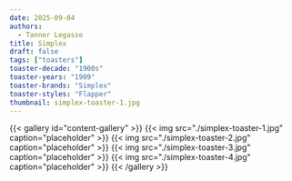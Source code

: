 ```yaml
---
date: 2025-09-04
authors:
  - Tanner Legasse
title: Simplex
draft: false
tags: ["toasters"]
toaster-decade: "1900s"
toaster-years: "1909"
toaster-brands: "Simplex"
toaster-styles: "Flapper"
thumbnail: simplex-toaster-1.jpg
---
```

{{< gallery id="content-gallery" >}}
  {{< img src="./simplex-toaster-1.jpg" caption="placeholder" >}}
  {{< img src="./simplex-toaster-2.jpg" caption="placeholder" >}}
  {{< img src="./simplex-toaster-3.jpg" caption="placeholder" >}}
  {{< img src="./simplex-toaster-4.jpg" caption="placeholder" >}}
{{< /gallery >}}
